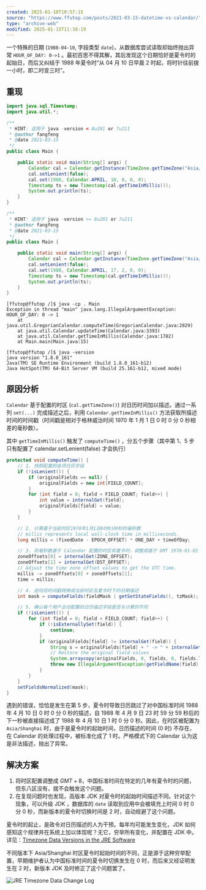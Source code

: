 ```yaml
---
created: 2025-01-10T10:57:15
source: "https://www.ffutop.com/posts/2021-03-15-datetime-vs-calendar/"
type: "archive-web"
modified: 2025-01-15T11:38:19
---
```


一个特殊的日期 (`1988-04-10`, 字段类型 `date`)，从数据库尝试读取却始终抛出异常 `HOUR_OF_DAY: 0->1` 。最初百思不得其解，其后发现这个日期恰好是夏令时的起始日，而后又纠结于 1988 年夏令时“从 04 月 10 日早晨 2 时起，将时针往前拨一小时，即二时变三时”。

## 重现

```java
import java.sql.Timestamp;
import java.util.*;

/**
 * HINT: 适用于 java -version < 8u201 or 7u211 
 * @author fangfeng
 * @date 2021-03-15
 */
public class Main {

    public static void main(String[] args) {
        Calendar cal = Calendar.getInstance(TimeZone.getTimeZone("Asia/Shanghai"), Locale.US);
        cal.setLenient(false);
        cal.set(1988, Calendar.APRIL, 10, 0, 0, 0);
        Timestamp ts = new Timestamp(cal.getTimeInMillis());
        System.out.println(ts);
    }
}

/**
 * HINT: 适用于 java -version >= 8u201 or 7u211 
 * @author fangfeng
 * @date 2021-03-15
 */
public class Main {

    public static void main(String[] args) {
        Calendar cal = Calendar.getInstance(TimeZone.getTimeZone("Asia/Shanghai"), Locale.US);
        cal.setLenient(false);
        cal.set(1988, Calendar.APRIL, 17, 2, 0, 0);
        Timestamp ts = new Timestamp(cal.getTimeInMillis());
        System.out.println(ts);
    }
}
```

```shell
[ffutop@ffutop /]$ java -cp . Main
Exception in thread "main" java.lang.IllegalArgumentException: HOUR_OF_DAY: 0 -> 1
	at java.util.GregorianCalendar.computeTime(GregorianCalendar.java:2829)
	at java.util.Calendar.updateTime(Calendar.java:3393)
	at java.util.Calendar.getTimeInMillis(Calendar.java:1782)
	at Main.main(Main.java:15)

[ffutop@ffutop /]$ java -version
java version "1.8.0_161"
Java(TM) SE Runtime Environment (build 1.8.0_161-b12)
Java HotSpot(TM) 64-Bit Server VM (build 25.161-b12, mixed mode)
```

## 原因分析

`Calendar` 基于配置的时区 (`cal.getTimeZone()`) 对日历时间加以描述。通过一系列 `set(...)` 完成描述之后，利用 `Calendar.getTimeInMillis()` 方法获取所描述时间的时间戳（时间戳是相对于格林威治时间 1970 年 1 月 1 日 0 时 0 分 0 秒相差的毫秒数）。

其中 `getTimeInMillis()` 触发了 `computeTime()` ，分五个步骤（其中第 1、5 步只有配置了 calendar.setLenient(false) 才会执行）

```java
protected void computeTime() {
    // 1. 快照配置的各项日历字段
    if (!isLenient()) {
        if (originalFields == null) {
            originalFields = new int[FIELD_COUNT];
        }
        for (int field = 0; field < FIELD_COUNT; field++) {
            int value = internalGet(field);
            originalFields[field] = value;
        }
    }

    // 2. 计算基于当前时区1970年1月1日0时0分0秒的毫秒数
    // millis represents local wall-clock time in milliseconds.
    long millis = (fixedDate - EPOCH_OFFSET) * ONE_DAY + timeOfDay;

    // 3. 将毫秒数基于 Calendar 配置的时区和夏令时，调整成基于 GMT 1970-01-01 00:00:00 的时间戳
    zoneOffsets[0] = internalGet(ZONE_OFFSET);
    zoneOffsets[1] = internalGet(DST_OFFSET);
    // Adjust the time zone offset values to get the UTC time.
    millis -= zoneOffsets[0] + zoneOffsets[1];
    time = millis;

    // 4. 逆向将时间戳转换成当前时区及夏令时下的日期描述
    int mask = computeFields(fieldMask | getSetStateFields(), tzMask);

    // 5. 确认每个用户主动配置的日历描述字段是否与计算的不同
    if (!isLenient()) {
        for (int field = 0; field < FIELD_COUNT; field++) {
            if (!isExternallySet(field)) {
                continue;
            }
            if (originalFields[field] != internalGet(field)) {
                String s = originalFields[field] + " -> " + internalGet(field);
                // Restore the original field values
                System.arraycopy(originalFields, 0, fields, 0, fields.length);
                throw new IllegalArgumentException(getFieldName(field) + ": " + s);
            }
        }
    }
    setFieldsNormalized(mask);
}
```

遇到的错误，恰恰是发生在第 5 步，夏令时导致日历跳过了对中国标准时间 1988 年 4 月 10 日 0 时 0 分 0 秒的描述，自 1988 年 4 月 9 日 23 时 59 分 59 秒后的下一秒被直接描述成了 1988 年 4 月 10 日 1 时 0 分 0 秒。因此，在时区被配置为 `Asia/Shanghai` 时，由于是夏令时的起始时间，日历描述的时间 (0 时) 不存在，在 Calendar 的处理过程中，被标准化成了 1 时。严格模式下的 Calendar 认为这是非法描述，抛出了异常。

## 解决方案

1. 将时区配置调整成 $GMT+8$，中国标准时间在特定的几年有夏令时的问题，但东八区没有，就不会触发这个问题。
2. 在复现问题时也发现，高版本 JDK 对夏令时的起始时间描述不同。针对这个现象，可以升级 JDK ，数据库的 `date` 读取到应用中会被填充上时间 0 时 0 分 0 秒，而新版本的夏令时切换时间是 2 时，自动规避了这个问题。

夏令时的起止，是政令对日历描述的人为干预。每年均可能发生变化，JDK 如何感知这个规律并在系统上加以体现呢？无它，穷举所有变化，并配置在 JDK 中。详见：[Timezone Data Versions in the JRE Software](https://www.oracle.com/java/technologies/tzdata-versions.html)

不同版本下 Asia/Shanghai 时区夏令时起始时间的不同，正是源于这种穷举配置，早期维护者认为中国标准时间的夏令时切换发生在 0 时，而后来又经证明发生在 2 时，新版本 JDK 及时修正了这个问题罢了。

![JRE Timezone Data Change Log](https://img.ffutop.com/76CA5CD1-41A7-469E-AAB0-BC1D69668C55.png)
